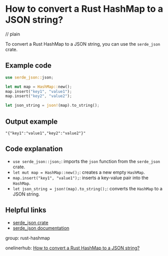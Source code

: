 # How to convert a Rust HashMap to a JSON string?
// plain

To convert a Rust HashMap to a JSON string, you can use the `serde_json` crate.

## Example code

```rust
use serde_json::json;

let mut map = HashMap::new();
map.insert("key1", "value1");
map.insert("key2", "value2");

let json_string = json!(map).to_string();
```

## Output example

```
"{"key1":"value1","key2":"value2"}"
```

## Code explanation

- `use serde_json::json;`: imports the `json` function from the `serde_json` crate.
- `let mut map = HashMap::new();`: creates a new empty `HashMap`.
- `map.insert("key1", "value1");`: inserts a key-value pair into the `HashMap`.
- `let json_string = json!(map).to_string();`: converts the `HashMap` to a JSON string.

## Helpful links
- [serde_json crate](https://crates.io/crates/serde_json)
- [serde_json documentation](https://docs.serde.rs/serde_json/)

group: rust-hashmap

onelinerhub: [How to convert a Rust HashMap to a JSON string?](https://onelinerhub.com/rust/how-to-convert-a-rust-hashmap-to-a-json-string)